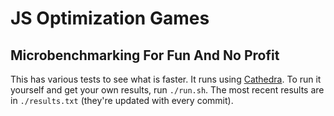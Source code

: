 # JS Optimization Games
## Microbenchmarking For Fun And No Profit

This has various tests to see what is faster. It runs using [Cathedra](https://yarnpkg.com/en/package/cathedra). To run it yourself
and get your own results, run `./run.sh`.  The most recent results are in `./results.txt` (they're updated with every commit).
